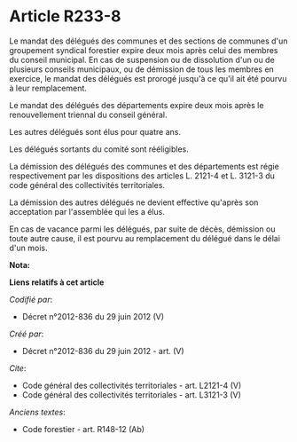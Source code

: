 # Article R233-8

Le mandat des délégués des communes et des sections de communes d'un groupement syndical forestier expire deux mois après
celui des membres du conseil municipal. En cas de suspension ou de dissolution d'un ou de plusieurs conseils municipaux, ou
de démission de tous les membres en exercice, le mandat des délégués est prorogé jusqu'à ce qu'il ait été pourvu à leur
remplacement. 

Le mandat des délégués des départements expire deux mois après le renouvellement triennal du conseil général. 

Les autres délégués sont élus pour quatre ans. 

Les délégués sortants du comité sont rééligibles. 

La démission des délégués des communes et des départements est régie respectivement par les dispositions des articles L.
2121-4 et L. 3121-3 du code général des collectivités territoriales. 

La démission des autres délégués ne devient effective qu'après son acceptation par l'assemblée qui les a élus. 

En cas de vacance parmi les délégués, par suite de décès, démission ou toute autre cause, il est pourvu au remplacement du
délégué dans le délai d'un mois.

**Nota:**



**Liens relatifs à cet article**

_Codifié par_:

  - Décret n°2012-836 du 29 juin 2012 (V)

_Créé par_:

  - Décret n°2012-836 du 29 juin 2012 - art. (V)

_Cite_:

  - Code général des collectivités territoriales - art. L2121-4 (V)
  - Code général des collectivités territoriales - art. L3121-3 (V)

_Anciens textes_:

  - Code forestier - art. R148-12 (Ab)
